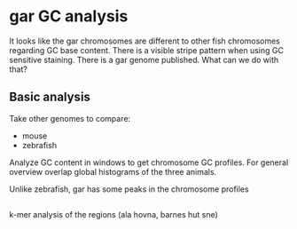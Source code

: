 # gar GC analysis
It looks like the gar chromosomes are different to other fish chromosomes
regarding GC base content. There is a visible stripe pattern when using GC sensitive
staining. There is a gar genome published. What can we do with that?

## Basic analysis
Take other genomes to compare:

- mouse
- zebrafish

Analyze GC content in windows to get chromosome GC profiles.
For general overview overlap global histograms of the three animals.

Unlike zebrafish, gar has some peaks in the chromosome profiles

## 
k-mer analysis of the regions (ala hovna, barnes hut sne)